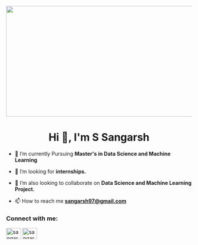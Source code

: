 
<img align="centre" src ='https://i0.wp.com/thedatascientist.com/wp-content/uploads/2017/02/data-science-wordcloud.jpeg?fit=925%2C550&ssl=1' width="1500" height="300"></img>

<h1 align="center">Hi 👋, I'm S Sangarsh</h1>

- 🔭 I’m currently Pursuing **Master's in Data Science and Machine Learning**

- 🤝 I’m looking for **internships.**

- 👯 I’m  also looking to collaborate on **Data Science and Machine Learning Project.**

- 📫 How to reach me **sangarsh97@gmail.com**

<h3 align="left">Connect with me:</h3>
<p align="left">
<a href="https://linkedin.com/in/sangarshs" target="blank"><img align="center" src="https://raw.githubusercontent.com/rahuldkjain/github-profile-readme-generator/master/src/images/icons/Social/linked-in-alt.svg" alt="sangarshs" height="30" width="40" /></a>
<a href="https://kaggle.com/sangarshs" target="blank"><img align="center" src="https://raw.githubusercontent.com/rahuldkjain/github-profile-readme-generator/master/src/images/icons/Social/kaggle.svg" alt="sangarshs" height="30" width="40" /></a>
</p>

